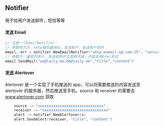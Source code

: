 ## Notifier

用于给用户发送邮件，短信等等

#### 发送 Email

```go
// 注册一个EmailNotifier 
// 参数依次为：smtp服务器地址，发送账户，发送账户密码
email, err = notifier.NewEmailNotifier("smtp.exmail.qq.com:25", "service@laily.me", "123")
// 参数为：接收方账户，发送邮件的主题和内容，内容支持html形式
email.SendMail("aa@laily.me;bb@laily.me","title","content")
```

#### 发送 Alertover

Alertover 是一个实现了手机推送的 app，可以将需要推送的内容发送至 alertover 的服务器，然后推送至手机。source 和 receiver 的需要去 www.alertover.com 获取

```go
	source := "xxxxxxxxxxxxxxxxxxxxxxxxxxxxxx"
	receiver := "xxxxxxxxxxxxxxxxxxxxxxxxxxxxxx"
	alert := notifier.NewAlertover(s)
	alert.SendAlert(receiver, "title", "content")
```

